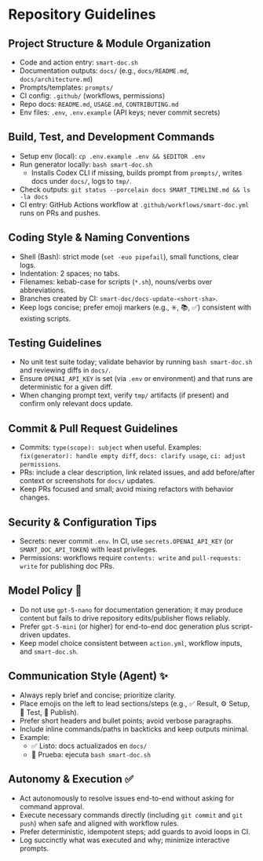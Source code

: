 # Repository Guidelines

## Project Structure & Module Organization
- Code and action entry: `smart-doc.sh`
- Documentation outputs: `docs/` (e.g., `docs/README.md`, `docs/architecture.md`)
- Prompts/templates: `prompts/`
- CI config: `.github/` (workflows, permissions)
- Repo docs: `README.md`, `USAGE.md`, `CONTRIBUTING.md`
- Env files: `.env`, `.env.example` (API keys; never commit secrets)

## Build, Test, and Development Commands
- Setup env (local): `cp .env.example .env && $EDITOR .env`
- Run generator locally: `bash smart-doc.sh`
  - Installs Codex CLI if missing, builds prompt from `prompts/`, writes docs under `docs/`, logs to `tmp/`.
- Check outputs: `git status --porcelain docs SMART_TIMELINE.md && ls -la docs`
- CI entry: GitHub Actions workflow at `.github/workflows/smart-doc.yml` runs on PRs and pushes.

## Coding Style & Naming Conventions
- Shell (Bash): strict mode (`set -euo pipefail`), small functions, clear logs.
- Indentation: 2 spaces; no tabs.
- Filenames: kebab-case for scripts (`*.sh`), nouns/verbs over abbreviations.
- Branches created by CI: `smart-doc/docs-update-<short-sha>`.
- Keep logs concise; prefer emoji markers (e.g., ✳️, 📚, ✅) consistent with existing scripts.

## Testing Guidelines
- No unit test suite today; validate behavior by running `bash smart-doc.sh` and reviewing diffs in `docs/`.
- Ensure `OPENAI_API_KEY` is set (via `.env` or environment) and that runs are deterministic for a given diff.
- When changing prompt text, verify `tmp/` artifacts (if present) and confirm only relevant docs update.

## Commit & Pull Request Guidelines
- Commits: `type(scope): subject` when useful. Examples: `fix(generator): handle empty diff`, `docs: clarify usage`, `ci: adjust permissions`.
- PRs: include a clear description, link related issues, and add before/after context or screenshots for `docs/` updates.
- Keep PRs focused and small; avoid mixing refactors with behavior changes.

## Security & Configuration Tips
- Secrets: never commit `.env`. In CI, use `secrets.OPENAI_API_KEY` (or `SMART_DOC_API_TOKEN`) with least privileges.
- Permissions: workflows require `contents: write` and `pull-requests: write` for publishing doc PRs.

## Model Policy 🧠
- Do not use `gpt-5-nano` for documentation generation; it may produce content but fails to drive repository edits/publisher flows reliably.
- Prefer `gpt-5-mini` (or higher) for end-to-end doc generation plus script-driven updates.
- Keep model choice consistent between `action.yml`, workflow inputs, and `smart-doc.sh`.

## Communication Style (Agent) ✨
- Always reply brief and concise; prioritize clarity.
- Place emojis on the left to lead sections/steps (e.g., ✅ Result, ⚙️ Setup, 🧪 Test, 🚀 Publish).
- Prefer short headers and bullet points; avoid verbose paragraphs.
- Include inline commands/paths in backticks and keep outputs minimal.
- Example:
  - ✅ Listo: docs actualizados en `docs/`
  - 🧪 Prueba: ejecuta `bash smart-doc.sh`

## Autonomy & Execution ✅
- Act autonomously to resolve issues end-to-end without asking for command approval.
- Execute necessary commands directly (including `git commit` and `git push`) when safe and aligned with workflow rules.
- Prefer deterministic, idempotent steps; add guards to avoid loops in CI.
- Log succinctly what was executed and why; minimize interactive prompts.
